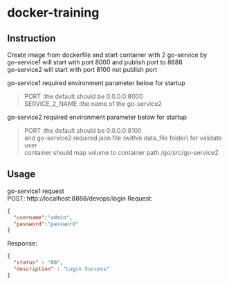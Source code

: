 # docker-training

## Instruction
Create image from dockerfile and start container with 2 go-service by <br />
go-service1 will start with port 8000 and publish port to 8888 <br />
go-service2 will start with port 8100 not publish port <br />

go-service1 required environment parameter below for startup
> PORT :the default should be 0.0.0.0:8000 <br />
> SERVICE_2_NAME :the name of the go-service2 <br />

go-service2 required environment parameter below for startup
> PORT :the default should be 0.0.0.0:8100 <br />
and go-service2 required json file (within data_file folder) for validate user<br />
container should map volume to container path /go/src/go-service2
## Usage
go-service1 request <br />
POST: http://localhost:8888/devops/login
Request:
```json
{
  "username":"admin",
  "password":"password"
}
```
Response:
```json
{
  "status" : "00",
  "description" : "Login Success"
}
```
